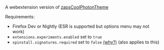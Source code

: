 A webextension version of [zapsCoolPhotonTheme](https://github.com/zapsnh/zapsCoolPhotonTheme)

Requirements:
- Firefox Dev or Nightly (ESR is supported but options menu may not work)
- `extensions.experiments.enabled` set to `true`
- `xpinstall.signatures.required` set to `false` [(why?)](https://github.com/numirias/paxmod#why-cant-i-install-paxmod-as-a-verified-extension-through-mozilla) (also applies to this)
